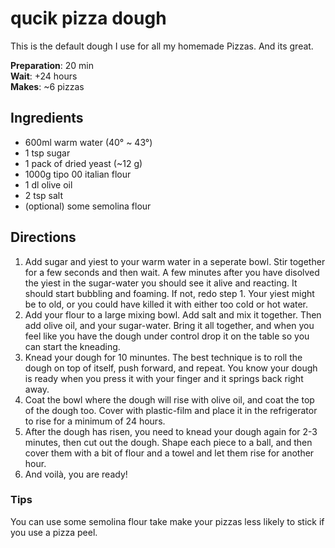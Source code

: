 
# qucik pizza dough
This is the default dough I use for all my homemade Pizzas. And its great.

**Preparation**: 20 min  
**Wait**: +24 hours   
**Makes**: ~6 pizzas

## Ingredients 
  * 600ml warm water (40° ~ 43°)
  * 1 tsp sugar
  * 1 pack of dried yeast (~12 g)
  * 1000g tipo 00 italian flour
  * 1 dl olive oil
  * 2 tsp salt
  * (optional) some semolina flour
  
## Directions

1. Add sugar and yiest to your warm water in a seperate bowl. Stir together for a few seconds and then wait. A few minutes after you have disolved the yiest in the sugar-water you should see it alive and reacting. It should start bubbling and foaming. If not, redo step 1. Your yiest might be to old, or you could have killed it with either too cold or hot water.
2. Add your flour to a large mixing bowl. Add salt and mix it together. Then add olive oil, and your sugar-water. Bring it all together, and when you feel like you have the dough under control drop it on the table so you can start the kneading.
3. Knead your dough for 10 minuntes. The best technique is to roll the dough on top of itself, push forward, and repeat. You know your dough is ready when you press it with your finger and it springs back right away.
4. Coat the bowl where the dough will rise with olive oil, and coat the top of the dough too. Cover with plastic-film and place it in the refrigerator to rise for a minimum of 24 hours. 
5. After the dough has risen, you need to knead your dough again for 2-3 minutes, then cut out the dough. Shape each piece to a ball, and then cover them with a bit of flour and a towel and let them rise for another hour.
6. And voilà, you are ready!


### Tips
You can use some semolina flour take make your pizzas less likely to stick if you use a pizza peel.
